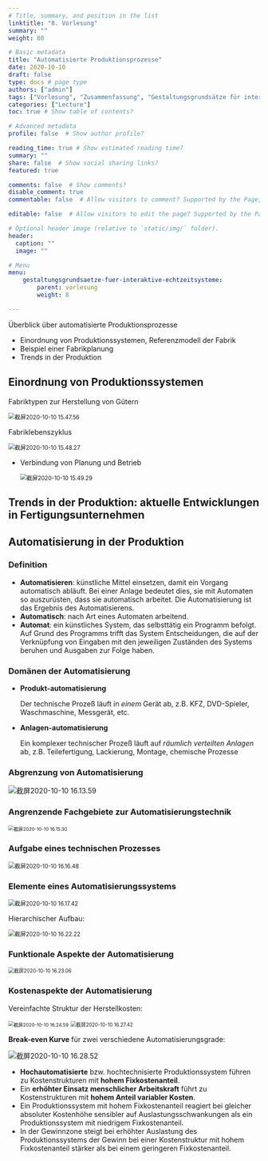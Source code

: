```yaml
---
# Title, summary, and position in the list
linktitle: "8. Vorlesung"
summary: ""
weight: 80

# Basic metadata
title: "Automatisierte Produktionsprozesse"
date: 2020-10-10
draft: false
type: docs # page type
authors: ["admin"]
tags: ["Vorlesung", "Zusammenfassung", "Gestaltungsgrundsätze für interaktive Echtzeitsysteme"]
categories: ["Lecture"]
toc: true # Show table of contents?

# Advanced metadata
profile: false  # Show author profile?

reading_time: true # Show estimated reading time?
summary: ""
share: false  # Show social sharing links?
featured: true

comments: false  # Show comments?
disable_comment: true
commentable: false  # Allow visitors to comment? Supported by the Page, Post, and Docs content types.

editable: false  # Allow visitors to edit the page? Supported by the Page, Post, and Docs content types.

# Optional header image (relative to `static/img/` folder).
header:
  caption: ""
  image: ""

# Menu
menu: 
    gestaltungsgrundsaetze-fuer-interaktive-echtzeitsysteme:
        parent: vorlesung
        weight: 8

---
```


Überblick über automatisierte Produktionsprozesse

- Einordnung von Produktionssystemen, Referenzmodell der Fabrik 
- Beispiel einer Fabrikplanung
- Trends in der Produktion

## Einordnung von Produktionssystemen

Fabriktypen zur Herstellung von Gütern

<img src="https://raw.githubusercontent.com/EckoTan0804/upic-repo/master/uPic/截屏2020-10-10%2015.47.56.png" alt="截屏2020-10-10 15.47.56" style="zoom:80%;" />

Fabriklebenszyklus

<img src="https://raw.githubusercontent.com/EckoTan0804/upic-repo/master/uPic/截屏2020-10-10%2015.48.27.png" alt="截屏2020-10-10 15.48.27" style="zoom:80%;" />

- Verbindung von Planung und Betrieb

  <img src="https://raw.githubusercontent.com/EckoTan0804/upic-repo/master/uPic/截屏2020-10-10%2015.49.29.png" alt="截屏2020-10-10 15.49.29" style="zoom:80%;" />

## Trends in der Produktion: aktuelle Entwicklungen in Fertigungsunternehmen



## Automatisierung in der Produktion

### Definition

- **Automatisieren**: künstliche Mittel einsetzen, damit ein Vorgang automatisch abläuft. Bei einer Anlage bedeutet dies, sie mit Automaten so auszurüsten, dass sie automatisch arbeitet. Die Automatisierung ist das Ergebnis des Automatisierens.
- **Automatisch**: nach Art eines Automaten arbeitend.
- **Automat**: ein künstliches System, das selbsttätig ein Programm befolgt. Auf Grund des Programms trifft das System Entscheidungen, die auf der Verknüpfung von Eingaben mit den jeweiligen Zuständen des Systems beruhen und Ausgaben zur Folge haben.

### Domänen der Automatisierung 

- **Produkt-automatisierung**

  Der technische Prozeß läuft in *einem* Gerät ab, z.B. KFZ, DVD-Spieler, Waschmaschine, Messgerät, etc.

- **Anlagen-automatisierung**

  Ein komplexer technischer Prozeß läuft auf *räumlich verteilten Anlagen* ab, z.B. Teilefertigung, Lackierung, Montage, chemische Prozesse

### Abgrenzung von Automatisierung

![截屏2020-10-10 16.13.59](https://raw.githubusercontent.com/EckoTan0804/upic-repo/master/uPic/截屏2020-10-10%2016.13.59.png)

### Angrenzende Fachgebiete zur Automatisierungstechnik

<img src="https://raw.githubusercontent.com/EckoTan0804/upic-repo/master/uPic/截屏2020-10-10%2016.15.30.png" alt="截屏2020-10-10 16.15.30" style="zoom:67%;" />

### Aufgabe eines technischen Prozesses

<img src="https://raw.githubusercontent.com/EckoTan0804/upic-repo/master/uPic/截屏2020-10-10%2016.16.48.png" alt="截屏2020-10-10 16.16.48" style="zoom:80%;" />

### Elemente eines Automatisierungssystems

<img src="https://raw.githubusercontent.com/EckoTan0804/upic-repo/master/uPic/截屏2020-10-10%2016.17.42.png" alt="截屏2020-10-10 16.17.42" style="zoom:80%;" />

Hierarchischer Aufbau:

<img src="https://raw.githubusercontent.com/EckoTan0804/upic-repo/master/uPic/截屏2020-10-10%2016.22.22.png" alt="截屏2020-10-10 16.22.22" style="zoom:80%;" />

### Funktionale Aspekte der Automatisierung

<img src="https://raw.githubusercontent.com/EckoTan0804/upic-repo/master/uPic/截屏2020-10-10%2016.23.06.png" alt="截屏2020-10-10 16.23.06" style="zoom:70%;" />

### Kostenaspekte der Automatisierung

Vereinfachte Struktur der Herstellkosten:

<img src="https://raw.githubusercontent.com/EckoTan0804/upic-repo/master/uPic/截屏2020-10-10%2016.24.59.png" alt="截屏2020-10-10 16.24.59" style="zoom:67%;" />

<img src="https://raw.githubusercontent.com/EckoTan0804/upic-repo/master/uPic/截屏2020-10-10%2016.27.42.png" alt="截屏2020-10-10 16.27.42" style="zoom:70%;" />

**Break-even Kurve** für zwei verschiedene Automatisierungsgrade:

![截屏2020-10-10 16.28.52](https://raw.githubusercontent.com/EckoTan0804/upic-repo/master/uPic/截屏2020-10-10%2016.28.52.png)

- **Hochautomatisierte** bzw. hochtechnisierte Produktionssystem führen zu Kostenstrukturen mit **hohem Fixkostenanteil**.
- Ein **erhöhter Einsatz menschlicher Arbeitskraft** führt zu Kostenstrukturen mit **hohem Anteil variabler Kosten**.
- Ein Produktionssystem mit hohem Fixkostenanteil reagiert bei gleicher absoluter Kostenhöhe sensibler auf Auslastungsschwankungen als ein Produktionssystem mit niedrigem Fixkostenanteil.
- In der Gewinnzone steigt bei erhöhter Auslastung des Produktionssystems der Gewinn bei einer Kostenstruktur mit hohem Fixkostenanteil stärker als bei einem geringeren Fixkostenanteil.